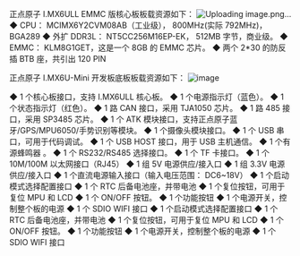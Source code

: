 正点原子 I.MX6ULL EMMC 版核心板板载资源如下：
![Uploading image.png…]()
◆ CPU： MCIMX6Y2CVM08AB（工业级）， 800MHz(实际 792MHz)， BGA289
◆ 外扩 DDR3L： NT5CC256M16EP-EK， 512MB 字节，商业级。
◆ EMMC： KLM8G1GET，这是一个 8GB 的 EMMC 芯片。
◆ 两个 2*30 的防反插 BTB 座，共引出 120 PIN

正点原子 I.MX6U-Mini 开发板底板板载资源如下：
![image](https://github.com/HoneyGrant/nxp_imx6_4.1.15_2.1.0_ga/assets/57760745/ecb4864a-dee7-4e39-a140-54fd8ae0207a)

◆ 1 个核心板接口，支持 I.MX6ULL 核心板。
◆ 1 个电源指示灯（蓝色）。
◆ 1 个状态指示灯（红色）。
◆ 1 路 CAN 接口，采用 TJA1050 芯片。
◆ 1 路 485 接口，采用 SP3485 芯片。
◆ 1 个 ATK 模块接口，支持正点原子蓝牙/GPS/MPU6050/手势识别等模块。
◆ 1 个摄像头模块接口。
◆ 1 个 USB 串口，可用于代码调试。
◆ 1 个 USB HOST 接口，用于 USB 主机通信。
◆ 1 个有源蜂鸣器 。
◆ 1 个 RS232/RS485 选择接口。
◆ 1 个 TF 卡接口。
◆ 1 个 10M/100M 以太网接口（RJ45）
◆ 1 组 5V 电源供应/接入口
◆ 1 组 3.3V 电源供应/接入口
◆ 1 个直流电源输入接口（输入电压范围： DC6~18V）
◆ 1 个启动模式选择配置接口
◆ 1 个 RTC 后备电池座，并带电池
◆ 1 个复位按钮，可用于复位 MPU 和 LCD
◆ 1 个 ON/OFF 按钮。
◆ 1 个功能按钮
◆ 1 个电源开关，控制整个板的电源
◆ 1 个 SDIO WIFI 接口
◆ 1 个启动模式选择配置接口
◆ 1 个 RTC 后备电池座，并带电池
◆ 1 个复位按钮，可用于复位 MPU 和 LCD
◆ 1 个 ON/OFF 按钮。
◆ 1 个功能按钮
◆ 1 个电源开关，控制整个板的电源
◆ 1 个 SDIO WIFI 接口

